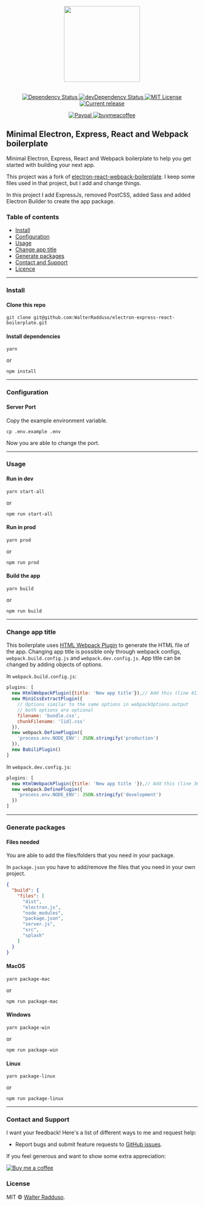 <p align="center">
  <img src="https://cdn.jsdelivr.net/gh/walterradduso/electron-express-react-webpack-boilerplate@master/docs/images/electron-express-react-webpack-boilerplate.png" width="200" align="center">
  <br>
  <br>
</p>

<p align="center">
  <a href="https://david-dm.org/walterradduso/electron-express-react-webpack-boilerplate">
    <img alt="Dependency Status" src="https://david-dm.org/walterradduso/electron-react-webpack-boilerplate.svg?style=flat">
  </a>
  <a href="https://david-dm.org/walterradduso/electron-express-react-webpack-boilerplate?type=dev">
    <img alt="devDependency Status" src="https://david-dm.org/walterradduso/electron-react-webpack-boilerplate/dev-status.svg?style=flat">
  </a>
  <a href="http://opensource.org/licenses/MIT">
    <img alt="MIT License" src="https://img.shields.io/npm/l/express.svg">
  </a>
  <a href="https://github.com/walterradduso/electron-express-react-webpack-boilerplate/releases">
    <img alt="Current release" src="https://img.shields.io/github/release/walterradduso/electron-react-webpack-boilerplate.svg">
  </a>
</p>

<p align="center">
  <a href="https://paypal.me/walterradduso" rel="nofollow">
    <img src="https://img.shields.io/badge/Paypal-Donate-%2300457C.svg?logo=paypal&style=flat" alt="Paypal" data-canonical-src="https://img.shields.io/badge/Paypal-Donate-%2300457C.svg?logo=buy-me-a-coffee&style=flat" style="max-width:100%;">
  </a>
  <a href="https://www.buymeacoffee.com/walterradduso" rel="nofollow">
    <img src="https://img.shields.io/badge/Coffee-Donate-%23FF813F.svg?logo=buy-me-a-coffee&style=flat" alt="buymeacoffee" data-canonical-src="https://img.shields.io/badge/Coffee-Donate-%23FF813F.svg?logo=buy-me-a-coffee&style=flat" style="max-width:100%;">
  </a>
</p>

## Minimal Electron, Express, React and Webpack boilerplate

Minimal Electron, Express, React and Webpack boilerplate to help you get started with building your next app.

This project was a fork of [electron-react-webpack-boilerplate](https://github.com/alexdevero/electron-react-webpack-boilerplate).
I keep some files used in that project, but I add and change things.

In this project I add ExpressJs, removed PostCSS, added Sass and added Electron Builder to create the app package.

### Table of contents

* [Install](#install)
* [Configuration](#configuration)
* [Usage](#usage)
* [Change app title](#change-app-title)
* [Generate packages](#generate-packages)
* [Contact and Support](#contact-and-support)
* [Licence](#license)

---

### Install

#### Clone this repo

```
git clone git@github.com:WalterRadduso/electron-express-react-boilerplate.git
```

#### Install dependencies

```
yarn
```
or
```
npm install
```

---

### Configuration

#### Server Port

Copy the example environment variable.

```
cp .env.example .env
```

Now you are able to change the port.

---

### Usage

#### Run in dev

```
yarn start-all
```
or
```
npm run start-all
```

#### Run in prod

```
yarn prod
```
or
```
npm run prod
```

#### Build the app

```
yarn build
```
or
```
npm run build
```

---

### Change app title

This boilerplate uses [HTML Webpack Plugin](https://github.com/jantimon/html-webpack-plugin#options) to generate the HTML file of the app. Changing app title is possible only through webpack configs, `webpack.build.config.js` and `webpack.dev.config.js`. App title can be changed by adding objects of options.

In `webpack.build.config.js`:

```JavaScript
plugins: [
  new HtmlWebpackPlugin({title: 'New app title'}),// Add this (line 41)
  new MiniCssExtractPlugin({
    // Options similar to the same options in webpackOptions.output
    // both options are optional
    filename: 'bundle.css',
    chunkFilename: '[id].css'
  }),
  new webpack.DefinePlugin({
    'process.env.NODE_ENV': JSON.stringify('production')
  }),
  new BabiliPlugin()
]
```

In `webpack.dev.config.js`:

```JavaScript
plugins: [
  new HtmlWebpackPlugin({title: 'New app title '}),// Add this (line 36)
  new webpack.DefinePlugin({
    'process.env.NODE_ENV': JSON.stringify('development')
  })
]
```

---

### Generate packages

#### Files needed

You are able to add the files/folders that you need in your package.

In `package.json` you have to add/remove the files that you need in your own project.

```json
{
  "build": {
    "files": [
      "dist",
      "electron.js",
      "node_modules",
      "package.json",
      "server.js",
      "src",
      "splash"
    ]
  }
}
```

#### MacOS

```
yarn package-mac
```
or
```
npm run package-mac
```

#### Windows

```
yarn package-win
```
or
```
npm run package-win
```

#### Linux

```
yarn package-linux
```
or
```
npm run package-linux
```

---

### Contact and Support

I want your feedback! Here's a list of different ways to me and request help:
* Report bugs and submit feature requests to [GitHub issues](https://github.com/walterradduso/electron-express-react-webpack-boilerplate/issues).

If you feel generous and want to show some extra appreciation:

[![Buy me a coffee][buymeacoffee-shield]][buymeacoffee]

[buymeacoffee-shield]: https://www.buymeacoffee.com/assets/img/custom_images/orange_img.png
[buymeacoffee]: https://www.buymeacoffee.com/walterradduso

### License

MIT © [Walter Radduso](https://walterradduso.github.io/).
